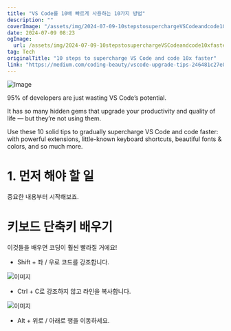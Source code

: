 ```yaml
---
title: "VS Code를 10배 빠르게 사용하는 10가지 방법"
description: ""
coverImage: "/assets/img/2024-07-09-10stepstosuperchargeVSCodeandcode10xfaster_0.png"
date: 2024-07-09 08:23
ogImage:
  url: /assets/img/2024-07-09-10stepstosuperchargeVSCodeandcode10xfaster_0.png
tag: Tech
originalTitle: "10 steps to supercharge VS Code and code 10x faster"
link: "https://medium.com/coding-beauty/vscode-upgrade-tips-246481c27e8e"
---
```


![Image](/assets/img/2024-07-09-10stepstosuperchargeVSCodeandcode10xfaster_0.png)

95% of developers are just wasting VS Code’s potential.

It has so many hidden gems that upgrade your productivity and quality of life — but they’re not using them.

Use these 10 solid tips to gradually supercharge VS Code and code faster: with powerful extensions, little-known keyboard shortcuts, beautiful fonts & colors, and so much more.

<div class="content-ad"></div>

# 1. 먼저 해야 할 일

중요한 내용부터 시작해보죠.

# 키보드 단축키 배우기

이것들을 배우면 코딩이 훨씬 빨라질 거에요!

<div class="content-ad"></div>

- Shift + 좌 / 우로 코드를 강조합니다.

![이미지](https://miro.medium.com/v2/resize:fit:1400/0*846eTg4HEhi7AYJv.gif)

- Ctrl + C로 강조하지 않고 라인을 복사합니다.

![이미지](https://miro.medium.com/v2/resize:fit:1400/1*YPvy7284_cIU53Bc_67h4A.gif)

<div class="content-ad"></div>

- Alt + 위로 / 아래로 행을 이동하세요.
